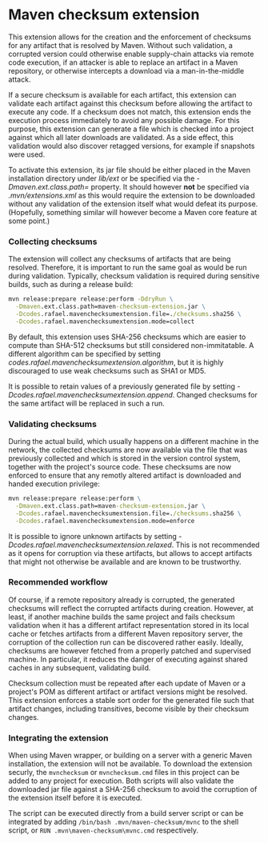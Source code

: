 # Maven checksum extension

This extension allows for the creation and the enforcement of checksums for any artifact that is resolved by Maven. Without such validation, 
a corrupted version could otherwise enable supply-chain attacks via remote code execution, if an attacker is able to replace an artifact in 
a Maven repository, or otherwise intercepts a download via a man-in-the-middle attack. 

If a secure checksum is available for each artifact, this extension can validate each artifact against this checksum before allowing the
artifact to execute any code. If a checksum does not match, this extension ends the execution process immediately to avoid any possible
damage. For this purpose, this extension can generate a file which is checked into a project against which all later downloads are validated.
As a side effect, this validation would also discover retagged versions, for example if snapshots were used.

To activate this extension, its jar file should be either placed in the Maven installation directory under *lib/ext* or be specified via the 
*-Dmaven.ext.class.path=<extension>* property. It should however **not** be specified via *.mvn/extensions.xml* as this would require the
extension to be downloaded without any validation of the extension itself what would defeat its purpose. (Hopefully, something similar will
however become a Maven core feature at some point.)

### Collecting checksums

The extension will collect any checksums of artifacts that are being resolved. Therefore, it is important to run the same goal as would
be run during validation. Typically, checksum validation is required during sensitive builds, such as during a release build:

```cmd
mvn release:prepare release:perform -DdryRun \
  -Dmaven.ext.class.path=maven-checksum-extension.jar \
  -Dcodes.rafael.mavenchecksumextension.file=./checksums.sha256 \
  -Dcodes.rafael.mavenchecksumextension.mode=collect
```

By default, this extension uses SHA-256 checksums which are easier to compute than SHA-512 checksums but still considered non-immitatable.
A different algorithm can be specified by setting *codes.rafael.mavenchecksumextension.algorithm*, but it is highly discouraged to use 
weak checksums such as SHA1 or MD5.

It is possible to retain values of a previously generated file by setting *-Dcodes.rafael.mavenchecksumextension.append*. Changed checksums
for the same artifact will be replaced in such a run.

### Validating checksums

During the actual build, which usually happens on a different machine in the network, the collected checksums are now available via the 
file that was previously collected and which is stored in the version control system, together with the project's source code. These
checksums are now enforced to ensure that any remotly altered artifact is downloaded and handed execution privilege:

```cmd
mvn release:prepare release:perform \
  -Dmaven.ext.class.path=maven-checksum-extension.jar \
  -Dcodes.rafael.mavenchecksumextension.file=./checksums.sha256 \
  -Dcodes.rafael.mavenchecksumextension.mode=enforce
```

It is possible to ignore unknown artifacts by setting *-Dcodes.rafael.mavenchecksumextension.relaxed*. This is not recommended as it opens
for corruption via these artifacts, but allows to accept artifacts that might not otherwise be available and are known to be trustworthy.

### Recommended workflow

Of course, if a remote repository already is corrupted, the generated checksums will reflect the corrupted artifacts during creation. 
However, at least, if another machine builds the same project and fails checksum validation when it has a different artifact representation
stored in its local cache or fetches artifacts from a different Maven repository server, the corruption of the collection run can be 
discovered rather easily. Ideally, checksums are however fetched from a properly patched and supervised machine. In particular, it reduces
the danger of executing against shared caches in any subsequent, validating build.

Checksum collection must be repeated after each update of Maven or a project's POM as different artifact or artifact versions might be resolved.
This extension enforces a stable sort order for the generated file such that artifact changes, including transitives, become visible by their
checksum changes.

### Integrating the extension

When using Maven wrapper, or building on a server with a generic Maven installation, the extension will not be available. To download the 
extension securly, the `mvnchecksum` or `mvnchecksum.cmd` files in this project can be added to any project for execution. Both scripts
will also validate the downloaded jar file against a SHA-256 checksum to avoid the corruption of the extension itself before it is executed.

The script can be executed directly from a build server script or can be integrated by adding `/bin/bash .mvn/maven-checksum/mvnc` to the
shell script, or `RUN .mvn\maven-checksum\mvnc.cmd` respectively.
